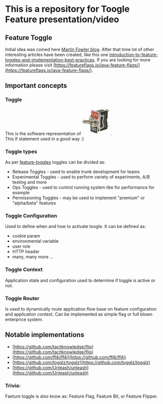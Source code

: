 # This is a repository for Toogle Feature presentation/video

## Feature Toggle
Initial idea was coined here [Martin Fowler blog](https://www.martinfowler.com/articles/feature-toggles.html).
After that time lot of other interesting articles have been created, like this one [introduction-to-feature-toggles-and-implementation-best-practices](https://medium.com/darrensimio/introduction-to-feature-toggles-and-implementation-best-practices-4c2a8a68927b). If you are looking for more information please visit [https://featureflags.io/java-feature-flags/](https://featureflags.io/java-feature-flags/).

## Important concepts
### Toggle
This is the software representation of <img
  src="blog/toggle-switch.jpg"
  alt="Hardware Toggle"
  title=""
  style="display: inline-block; margin: 0 auto; max-width: 128px">
.</br>
This If statement used in a good way :)
### Toggle types
As per [feature-toggles](https://martinfowler.com/articles/feature-toggles.html) toggles can be divided as:
* Release Toggles - used to enable trunk development for teams
* Experimental Toggles - used to perform variety of experiments, A/B testing and more
* Ops Toggles - used to control running system like for performance for example
* Permissioning Toggles - may be used to implement "premium" or "alpha/beta" features
### Toggle Configuration
Used to define when and how to activate toogle.
It can be defined as:
* cookie param
* environmental variable
* user role
* HTTP header
* many, many more ...
### Toggle Context
Application state and configuration used to determine if toggle is active or not.
### Toggle Router
Is used to dynamically route application flow base on feature configuration and application context. Can be implemented as simple flag or full blown enterprice system.

## Notable implementations
* [https://github.com/tacitknowledge/flip](https://github.com/tacitknowledge/flip)
* [https://github.com/ff4j/ff4j](https://github.com/ff4j/ff4j)
* [https://github.com/togglz/togglz](https://github.com/togglz/togglz)
* [https://github.com/Unleash/unleash](https://github.com/Unleash/unleash)

### Trivia:
Faeture toggle is also know as: Feature Flag, Feature Bit, or Feature Flipper.
